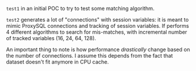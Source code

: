 `test1` in an initial POC to try to test some matching algorithm.

`test2` generates a lot of "connections" with session variables: it is meant to mimic ProxySQL connections and tracking of session variables.
If performs 4 different algorithms to search for mis-matches, with incremental number of tracked variables (16, 24, 64, 128).

An important thing to note is how performance *drastically* change based on the number of connections.
I assume this depends from the fact that dataset doesn't fit anymore in CPU cache.
